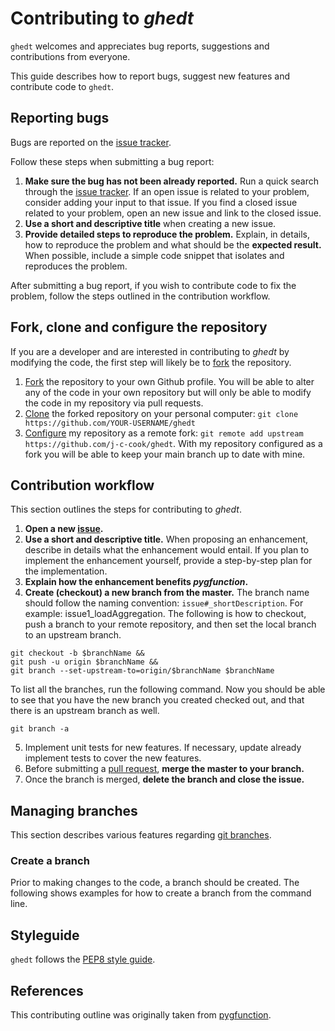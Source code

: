 # Contributing to *ghedt*

`ghedt` welcomes and appreciates bug reports, suggestions and contributions from 
everyone. 

This guide describes how to report bugs, suggest new features and contribute 
code to `ghedt`. 

## Reporting bugs

Bugs are reported on the [issue tracker][#issue_tracker].

Follow these steps when submitting a bug report:

1. **Make sure the bug has not been already reported.** Run a quick search
through the [issue tracker][#issue_tracker].
If an open issue is related to your problem, consider adding your input to that
issue. If you find a closed issue related to your problem, open an new issue
and link to the closed issue.
2. **Use a short and descriptive title** when creating a new issue.
3. **Provide detailed steps to reproduce the problem.** Explain, in details,
how to reproduce the problem and what should be the **expected result.** When
possible, include a simple code snippet that isolates and reproduces the
problem.

After submitting a bug report, if you wish to contribute code to fix the
problem, follow the steps outlined in the contribution workflow.

## Fork, clone and configure the repository

If you are a developer and are interested in contributing to *ghedt* by 
modifying the code, the first step will likely be to [fork][#fork] the 
repository.

1. [Fork][#fork] the repository to your own Github profile. You will be able to 
   alter any of the code in your own repository but will only be able to modify 
   the code in my repository via pull requests.
2. [Clone][#clone] the forked repository on your personal computer: `git clone https://github.com/YOUR-USERNAME/ghedt`
3. [Configure][#Configure] my repository as a remote fork: `git remote add upstream https://github.com/j-c-cook/ghedt`.
   With my repository configured as a fork you will be able to keep your main 
   branch up to date with mine.

## Contribution workflow

This section outlines the steps for contributing to *ghedt*.

1. **Open a new [issue][#issue_tracker].**
2. **Use a short and descriptive title.** When proposing an enhancement,
describe in details what the enhancement would entail. If you plan to implement
the enhancement yourself, provide a step-by-step plan for the implementation.
3. **Explain how the enhancement benefits _pygfunction_.**
4. **Create (checkout) a new branch from the master.** The branch name should
follow the naming convention: `issue#_shortDescription`. For example:
issue1_loadAggregation. The following is how to checkout, push a branch to your
remote repository, and then set the local branch to an upstream branch. 
```angular2html
git checkout -b $branchName &&
git push -u origin $branchName &&
git branch --set-upstream-to=origin/$branchName $branchName
```
To list all the branches, run the following command. Now you should be able to 
see that you have the new branch you created checked out, and that there is an 
upstream branch as well. 
```angular2html
git branch -a
```
5. Implement unit tests for new features. If necessary, update already
implement tests to cover the new features.
6. Before submitting a [pull request][#pull_request], **merge the master to your 
branch.**
7. Once the branch is merged, **delete the branch and close the issue.**

## Managing branches

This section describes various features regarding [git branches][#git_branches]. 

### Create a branch

Prior to making changes to the code, a branch should be created. The following
shows examples for how to create a branch from the command line.

## Styleguide

`ghedt` follows the [PEP8 style guide][#pep]. 

## References

This contributing outline was originally taken from [pygfunction](https://github.com/MassimoCimmino/pygfunction/blob/master/CONTRIBUTING.md).


[#issue_tracker]: https://github.com/j-c-cook/ghedt/issues
[#pull_request]: https://github.com/j-c-cook/ghedt/pulls
[#pep]: https://www.python.org/dev/peps/pep-0008
[#numpydoc]: https://github.com/numpy/numpy/blob/master/doc/example.py
[#sphinx]: https://sphinxcontrib-napoleon.readthedocs.io/en/latest/example_numpy.html
[#git_branches]: https://git-scm.com/book/en/v2/Git-Branching-Branches-in-a-Nutshell
[#fork]: https://docs.github.com/en/get-started/quickstart/fork-a-repo
[#clone]: https://docs.github.com/en/get-started/quickstart/fork-a-repo#cloning-your-forked-repository
[#Configure]: https://docs.github.com/en/pull-requests/collaborating-with-pull-requests/working-with-forks/configuring-a-remote-for-a-fork